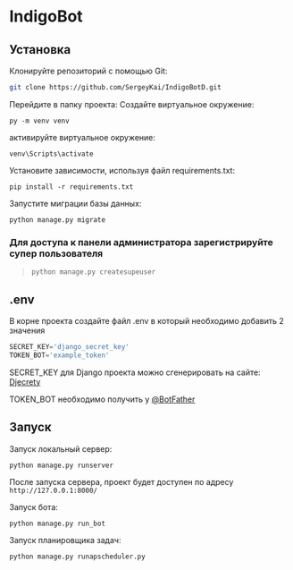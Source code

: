# IndigoBot

## Установка

Клонируйте репозиторий с помощью Git:

```sh
git clone https://github.com/SergeyKai/IndigoBotD.git
```

Перейдите в папку проекта:
Создайте виртуальное окружение: 

```
py -m venv venv
```

активируйте виртуальное окружение:

```
venv\Scripts\activate
```

Установите зависимости, используя файл requirements.txt:

```
pip install -r requirements.txt
```


Запустите миграции базы данных:

```
python manage.py migrate
```

### Для доступа к панели администратора зарегистрируйте супер пользователя
> `python manage.py createsupeuser`
## .env
В корне проекта создайте файл .env в который необходимо добавить 2 значения 
```python
SECRET_KEY='django_secret_key'  
TOKEN_BOT='example_token'
```

SECRET_KEY для Django проекта можно сгенерировать на сайте:  [Djecrety](https://djecrety.ir/)

TOKEN_BOT необходимо получить у [@BotFather](https://t.me/BotFather )
## Запуск

Запуск локальный сервер:
```
python manage.py runserver
```

После запуска сервера, проект будет доступен по адресу `http://127.0.0.1:8000/`

Запуск бота:
```
python manage.py run_bot
```

Запуск планировщика задач: 
```
python manage.py runapscheduler.py
```
